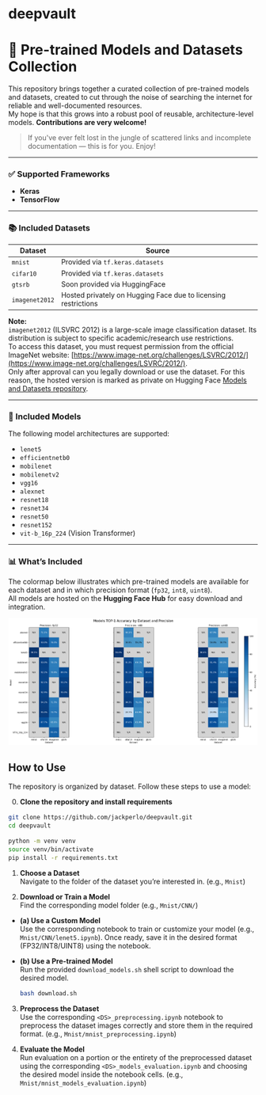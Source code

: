 # deepvault
# 🧠 Pre-trained Models and Datasets Collection

This repository brings together a curated collection of pre-trained models and datasets, created to cut through the noise of searching the internet for reliable and well-documented resources.  
My hope is that this grows into a robust pool of reusable, architecture-level models. **Contributions are very welcome!**

> If you've ever felt lost in the jungle of scattered links and incomplete documentation — this is for you. Enjoy!

---

### ✅ Supported Frameworks

- **Keras**
- **TensorFlow**

---

### 📚 Included Datasets

| Dataset        | Source                                                             |
|----------------|--------------------------------------------------------------------|
| `mnist`        | Provided via `tf.keras.datasets`                                   |
| `cifar10`      | Provided via `tf.keras.datasets`                                   |
| `gtsrb`        | Soon provided via HuggingFace                                      |
| `imagenet2012` | Hosted privately on Hugging Face due to licensing restrictions     |

**Note:**  
`imagenet2012` (ILSVRC 2012) is a large-scale image classification dataset. Its distribution is subject to specific academic/research use restrictions.  
To access this dataset, you must request permission from the official ImageNet website: [https://www.image-net.org/challenges/LSVRC/2012/](https://www.image-net.org/challenges/LSVRC/2012/).  
Only after approval can you legally download or use the dataset. For this reason, the hosted version is marked as private on Hugging Face [Models and Datasets repository](https://huggingface.co/jack-perlo).

---

### 🧠 Included Models

The following model architectures are supported:

- `lenet5`
- `efficientnetb0`
- `mobilenet`
- `mobilenetv2`
- `vgg16`
- `alexnet`
- `resnet18`
- `resnet34`
- `resnet50`
- `resnet152`
- `vit-b_16p_224` (Vision Transformer)

---

### 📊 What’s Included

The colormap below illustrates which pre-trained models are available for each dataset and in which precision format (`fp32`, `int8`, `uint8`).  
All models are hosted on the **Hugging Face Hub** for easy download and integration.

![Accuracy Heatmap](readme_assets/accuracy_map.png)

## How to Use

The repository is organized by dataset. Follow these steps to use a model:

0. **Clone the repository and install requirements**

  ```bash
  git clone https://github.com/jackperlo/deepvault.git
  cd deepvault
  ```

  ```bash
  python -m venv venv
  source venv/bin/activate
  pip install -r requirements.txt
  ```

1. **Choose a Dataset**  
  Navigate to the folder of the dataset you’re interested in. (e.g., `Mnist`)

2. **Download or Train a Model**  
  Find the corresponding model folder (e.g., `Mnist/CNN/`)

  - **(a) Use a Custom Model**  
    Use the corresponding notebook to train or customize your model (e.g., `Mnist/CNN/lenet5.ipynb`). Once ready, save it in the desired format (FP32/INT8/UINT8) using the notebook.

  - **(b) Use a Pre-trained Model**  
    Run the provided `download_models.sh` shell script to download the desired model.

    ```bash
    bash download.sh
    ```

3. **Preprocess the Dataset**  
  Use the corresponding `<DS>_preprocessing.ipynb` notebook to preprocess the dataset images correctly and store them in the required format. (e.g., `Mnist/mnist_preprocessing.ipynb`)

4. **Evaluate the Model**  
  Run evaluation on a portion or the entirety of the preprocessed dataset using the corresponding `<DS>_models_evaluation.ipynb` and choosing the desired model inside the notebook cells. (e.g., `Mnist/mnist_models_evaluation.ipynb`)
